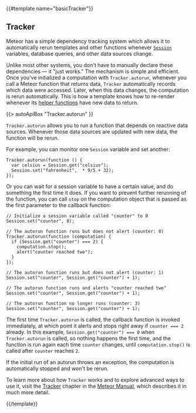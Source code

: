 {{#template name="basicTracker"}}

<h2 id="tracker"><span>Tracker</span></h2>

Meteor has a simple dependency tracking system which allows it to
automatically rerun templates and other functions whenever
[`Session`](#session) variables, database queries, and other data
sources change.

Unlike most other systems, you don't have to manually declare these dependencies
&mdash; it "just works." The mechanism is simple and efficient. Once you've
initialized a computation with `Tracker.autorun`, whenever you call a Meteor function that returns data, `Tracker` automatically records which data were
accessed. Later, when this data changes, the computation is rerun automatically.
This is how a template knows how to re-render whenever its [helper
functions](#template_helpers) have new data to return.

{{> autoApiBox "Tracker.autorun" }}

`Tracker.autorun` allows you to run a function that depends on reactive
data sources. Whenever those data sources are updated with new data, the
function will be rerun.

For example, you can monitor one `Session` variable and set another:

```
Tracker.autorun(function () {
  var celsius = Session.get("celsius");
  Session.set("fahrenheit",  * 9/5 + 32);
});
```

Or you can wait for a session variable to have a certain value, and do
something the first time it does. If you want to prevent further rerunning
of the function, you can call `stop` on the computation object that is
passed as the first parameter to the callback function:

```
// Initialize a session variable called "counter" to 0
Session.set("counter", 0);

// The autorun function runs but does not alert (counter: 0)
Tracker.autorun(function (computation) {
  if (Session.get("counter") === 2) {
    computation.stop();
    alert("counter reached two");
  }
});

// The autorun function runs but does not alert (counter: 1)
Session.set("counter", Session.get("counter") + 1);

// The autorun function runs and alerts "counter reached two"
Session.set("counter", Session.get("counter") + 1);

// The autorun function no longer runs (counter: 3)
Session.set("counter", Session.get("counter") + 1);
```

The first time `Tracker.autorun` is called, the callback function is
invoked immediately, at which point it alerts and stops right away if
`counter === 2` already. In this example, `Session.get("counter") === 0`
when `Tracker.autorun` is called, so nothing happens the first time, and
the function is run again each time `counter` changes, until
`computation.stop()` is called after `counter` reaches `2`.

If the initial run of an autorun throws an exception, the computation
is automatically stopped and won't be rerun.

To learn more about how `Tracker` works and to explore advanced ways to
use it, visit the <a href="http://manual.meteor.com/#tracker">Tracker</a>
chapter in the <a href="http://manual.meteor.com/">Meteor Manual</a>,
which describes it in much more detail.

{{/template}}
